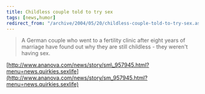 ```yaml
---
title: Childless couple told to try sex
tags: [news,humor]
redirect_from: "/archive/2004/05/20/childless-couple-told-to-try-sex.aspx/"
---
```


> A German couple who went to a fertility clinic after eight years of
> marriage have found out why they are still childless - they weren't
> having sex.

[http://www.ananova.com/news/story/sm\_957945.html?menu=news.quirkies.sexlife](http://www.ananova.com/news/story/sm_957945.html?menu=news.quirkies.sexlife)

